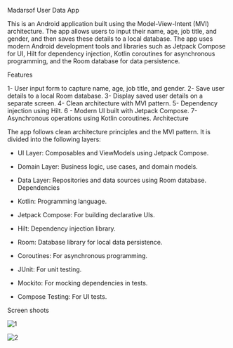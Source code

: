 Madarsof User Data App

This is an Android application built using the Model-View-Intent (MVI) architecture. The app allows users to input their name, age, job title, and gender, and then saves these details to a local database. The app uses modern Android development tools and libraries such as Jetpack Compose for UI, Hilt for dependency injection, Kotlin coroutines for asynchronous programming, and the Room database for data persistence.

Features

1- User input form to capture name, age, job title, and gender.
2- Save user details to a local Room database.
3- Display saved user details on a separate screen.
4- Clean architecture with MVI pattern.
5- Dependency injection using Hilt.
6 - Modern UI built with Jetpack Compose.
7- Asynchronous operations using Kotlin coroutines.
Architecture

The app follows clean architecture principles and the MVI pattern. It is divided into the following layers:

* UI Layer: Composables and ViewModels using Jetpack Compose.
* Domain Layer: Business logic, use cases, and domain models.
* Data Layer: Repositories and data sources using Room database.
Dependencies

* Kotlin: Programming language.
* Jetpack Compose: For building declarative UIs.
* Hilt: Dependency injection library.
* Room: Database library for local data persistence.
* Coroutines: For asynchronous programming.
* JUnit: For unit testing.
* Mockito: For mocking dependencies in tests.
* Compose Testing: For UI tests.

Screen shoots 

![1](https://github.com/eslamfahmy2/Madarsof-task/assets/74387512/1dbeda06-74a9-4a1c-b7ac-90678f0a5378)

![2](https://github.com/eslamfahmy2/Madarsof-task/assets/74387512/6e203a72-e03d-4054-abba-80eeb036a175)



